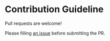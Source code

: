 # Contribution Guideline

Pull requests are welcome!

Please filling [an issue](https://github.com/Control-D-Inc/ctrld/issues/new/choose) before submitting the PR.